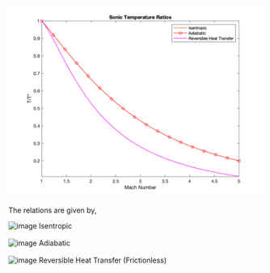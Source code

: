 <p align="center"><img src="../images/shockless-temperature-ratios.png" alt="drawing" width="600"/></p>

The relations are given by, 

<img width="400" alt="image" src="https://user-images.githubusercontent.com/68218266/168744094-1dd1138c-b205-49f3-98b4-86df31f146b6.png">
Isentropic<br><br>

<img width="400" alt="image" src="https://user-images.githubusercontent.com/68218266/168744113-b7d4ee3a-0c40-4cfa-8fc4-3e1c707117ae.png">
Adiabatic<br><br>

<img width="215" alt="image" src="https://user-images.githubusercontent.com/68218266/168744384-a8379a83-2821-4ea9-831c-a29265f68f84.png"> 
Reversible Heat Transfer (Frictionless)<br><br>
